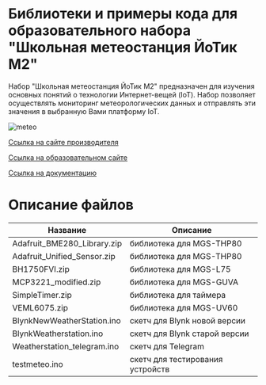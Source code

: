 # Библиотеки и примеры кода для образовательного набора "Школьная метеостанция ЙоТик М2"

Набор "Школьная метеостанция ЙоТик М2" предназначен для изучения основных понятий о технологии Интернет-вещей (IoT). 
Набор позволяет осуществлять мониторинг метеорологических данных и отправлять эти значения в выбранную Вами платформу IoT.

![meteo](https://mgbot.ru/upload/iblock/3ed/3edb7541760b25de00114827277a0bcf.jpg)

[Ссылка на сайте производителя](https://mgbot.ru/catalog/obrazovatelnye_nabory_iot/nabor_shkolnaya_meteostantsiya_yotik_m2/)

[Ссылка на образовательном сайте](https://мгбот.рф/podrobno#meteo)

[Ссылка на документацию](https://books.mgbot.ru/doc/meteo.zip)

# Описание файлов

| Название    | Описание |
| ----------- | -----------|
| Adafruit_BME280_Library.zip      | библиотека для MGS-THP80 |
| Adafruit_Unified_Sensor.zip     | библиотека для MGS-THP80 |
| BH1750FVI.zip    | библиотека для MGS-L75 |
| MCP3221_modified.zip   | библиотека для MGS-GUVA|
|SimpleTimer.zip   | библиотека для таймера |
| VEML6075.zip   |библиотека для MGS-UV60|
| BlynkNewWeatherStation.ino  |скетч для Blynk новой версии|
| BlynkWeatherstation.ino   | скетч для Blynk старой версии|
| Weatherstation_telegram.ino | скетч для Telegram|
| testmeteo.ino  | скетч для тестирования устройств|
